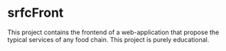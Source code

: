 # srfcFront
This project contains the frontend of a web-application that propose the typical services of any food chain. This project is purely educational.
